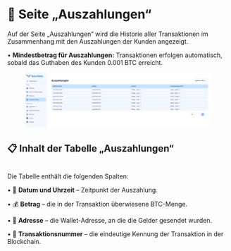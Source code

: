 # 💸 Seite „Auszahlungen“

Auf der Seite „Auszahlungen“ wird die Historie aller Transaktionen im Zusammenhang mit den Auszahlungen der Kunden angezeigt.

• **Mindestbetrag für Auszahlungen:** Transaktionen erfolgen automatisch, sobald das Guthaben des Kunden 0.001 BTC erreicht.

<figure><img src="../../.gitbook/assets/image (37).png" alt=""><figcaption></figcaption></figure>

## 📋 Inhalt der Tabelle „Auszahlungen“

\
Die Tabelle enthält die folgenden Spalten:

• 📅 **Datum und Uhrzeit** – Zeitpunkt der Auszahlung.

• 💰 **Betrag** – die in der Transaktion überwiesene BTC-Menge.

• 🏦 **Adresse** – die Wallet-Adresse, an die die Gelder gesendet wurden.

• 🔗 **Transaktionsnummer** – die eindeutige Kennung der Transaktion in der Blockchain.
